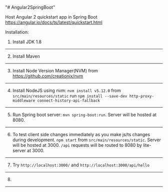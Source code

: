 "# Angular2SpringBoot" 

Host Angular 2 quickstart app in Spring Boot
https://angular.io/docs/ts/latest/quickstart.html

Installation:
1. Install JDK 1.8
---
2. Install Maven
---
3. Install Node Version Manager(NVM) from https://github.com/creationix/nvm
---
4. Install NodeJS using nvm: ```nvm install v5.12.0```
from ```src/main/resources/static``` run ```npm install --save-dev http-proxy-middleware connect-history-api-fallback```
---
5. Run Spring boot server: ```mvn spring-boot:run```. Server will be hosted at 8080.
---
6. To test client side changes immediately as you make js/ts changes during development. ```npm start``` from ```src/main/resources/static```. Server will be hosted at 3000. ```/api``` requests will be routed to 8080 by lite-server at 3000.
---
7. Try ```http://localhost:3000/``` and ```http://localhost:3000/api/hello```
---
8.
---